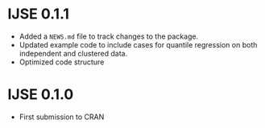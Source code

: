 # IJSE 0.1.1

* Added a `NEWS.md` file to track changes to the package.
* Updated example code to include cases for quantile regression on both independent and clustered data.
* Optimized code structure

# IJSE 0.1.0

* First submission to CRAN
